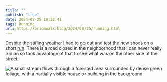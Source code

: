 ```yaml
---
title: ""
publish: "true"
date: 2024-08-25 18:22:41
tags: Running
url: https://ericmwalk.blog/2024/08/25/running.html
---
```


Despite the stifling weather I had to go out and test the [new shoes](https://ericmwalk.blog/2024/08/25/new-running-shoe.html) on a short [run](https://strava.com/activities/12242787483). There is a road closed in the neighborhood that I can never really run on so took advantage of that to see what was on the other side of the street.

![A small stream flows through a forested area surrounded by dense green foliage, with a partially visible house or building in the background.](https://ericmwalk.blog/uploads/2024/img-1637.jpeg)